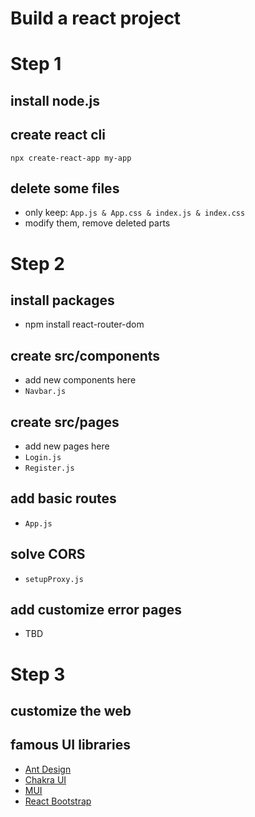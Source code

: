 # Build a react project

# Step 1

## install node.js

## create react cli

```
npx create-react-app my-app
```

## delete some files
* only keep: `App.js & App.css & index.js & index.css`
* modify them, remove deleted parts

# Step 2

## install packages
* npm install react-router-dom

## create src/components
* add new components here
* `Navbar.js`

## create src/pages
* add new pages here
* `Login.js`
* `Register.js`

## add basic routes
* `App.js`

## solve CORS
* `setupProxy.js`

## add customize error pages
* TBD

# Step 3

## customize the web

## famous UI libraries
* [Ant Design](https://ant.design/components/overview/)
* [Chakra UI](https://chakra-ui.com/docs/components)
* [MUI](https://mui.com/material-ui/getting-started/overview/)
* [React Bootstrap](https://react-bootstrap.github.io/)
